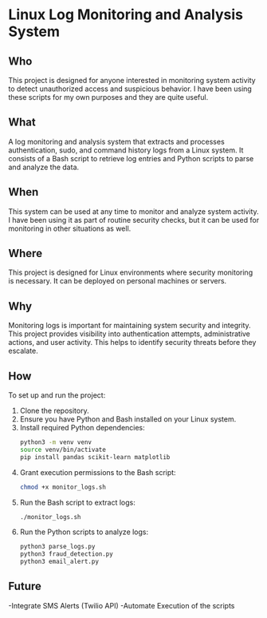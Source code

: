 # Linux Log Monitoring and Analysis System

## Who
This project is designed for anyone interested in monitoring system activity to detect unauthorized access and suspicious behavior. I have been using these scripts for my own purposes and they are quite useful.

## What
A log monitoring and analysis system that extracts and processes authentication, sudo, and command history logs from a Linux system. It consists of a Bash script to retrieve log entries and Python scripts to parse and analyze the data.

## When
This system can be used at any time to monitor and analyze system activity. I have been using it as part of routine security checks, but it can be used for monitoring in other situations as well.

## Where
This project is designed for Linux environments where security monitoring is necessary. It can be deployed on personal machines or servers.

## Why
Monitoring logs is important for maintaining system security and integrity. This project provides visibility into authentication attempts, administrative actions, and user activity. This helps to identify security threats before they escalate.

## How
To set up and run the project:

1. Clone the repository.
2. Ensure you have Python and Bash installed on your Linux system.
3. Install required Python dependencies:
   ```bash
   python3 -m venv venv
   source venv/bin/activate
   pip install pandas scikit-learn matplotlib
   ```
4. Grant execution permissions to the Bash script:
   ```bash
   chmod +x monitor_logs.sh
   ```
5. Run the Bash script to extract logs:
   ```bash
   ./monitor_logs.sh
   ```
6. Run the Python scripts to analyze logs:
   ```bash
   python3 parse_logs.py
   python3 fraud_detection.py
   python3 email_alert.py
   ```

## Future
-Integrate SMS Alerts (Twilio API)
-Automate Execution of the scripts

